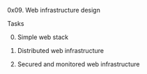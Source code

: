 0x09. Web infrastructure design

Tasks

0. Simple web stack 

1. Distributed web infrastructure 

2. Secured and monitored web infrastructure 


